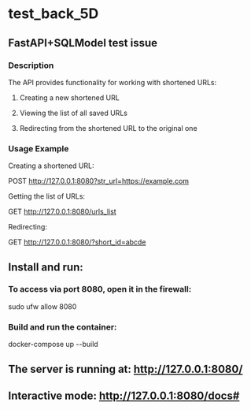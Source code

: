 # test_back_5D

## FastAPI+SQLModel test issue

### Description

The API provides functionality for working with shortened URLs:

1. Creating a new shortened URL

2. Viewing the list of all saved URLs

3. Redirecting from the shortened URL to the original one

### Usage Example 

Creating a shortened URL:

POST http://127.0.0.1:8080?str_url=https://example.com

Getting the list of URLs:

GET http://127.0.0.1:8080/urls_list

Redirecting:

GET http://127.0.0.1:8080/?short_id=abcde

## Install and run:

### To access via port 8080, open it in the firewall:

sudo ufw allow 8080

### Build and run the container:

docker-compose up --build

## The server is running at: http://127.0.0.1:8080/
## Interactive mode: http://127.0.0.1:8080/docs#
